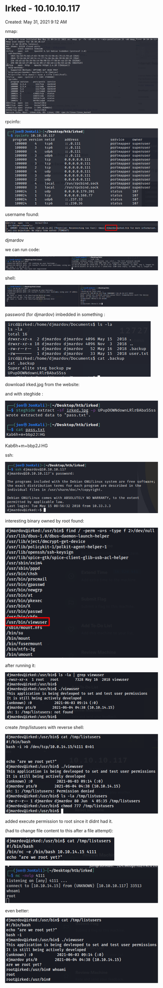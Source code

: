 # Irked - 10.10.10.117

Created: May 31, 2021 9:12 AM

nmap:

![Irked%20-%2010%2010%2010%20117%20ba34e4deceab4a8498256ffcfd802753/Untitled.png](Irked%20-%2010%2010%2010%20117%20ba34e4deceab4a8498256ffcfd802753/Untitled.png)

rpcinfo:

![Irked%20-%2010%2010%2010%20117%20ba34e4deceab4a8498256ffcfd802753/Untitled%201.png](Irked%20-%2010%2010%2010%20117%20ba34e4deceab4a8498256ffcfd802753/Untitled%201.png)

username found:

![Irked%20-%2010%2010%2010%20117%20ba34e4deceab4a8498256ffcfd802753/Untitled%202.png](Irked%20-%2010%2010%2010%20117%20ba34e4deceab4a8498256ffcfd802753/Untitled%202.png)

djmardov

we can run code:

![Irked%20-%2010%2010%2010%20117%20ba34e4deceab4a8498256ffcfd802753/Untitled%203.png](Irked%20-%2010%2010%2010%20117%20ba34e4deceab4a8498256ffcfd802753/Untitled%203.png)

shell:

![Irked%20-%2010%2010%2010%20117%20ba34e4deceab4a8498256ffcfd802753/Untitled%204.png](Irked%20-%2010%2010%2010%20117%20ba34e4deceab4a8498256ffcfd802753/Untitled%204.png)

password (for djmardov) imbedded in something : 

![Irked%20-%2010%2010%2010%20117%20ba34e4deceab4a8498256ffcfd802753/Untitled%205.png](Irked%20-%2010%2010%2010%20117%20ba34e4deceab4a8498256ffcfd802753/Untitled%205.png)

download irked.jpg from the website:

and with steghide :

![Irked%20-%2010%2010%2010%20117%20ba34e4deceab4a8498256ffcfd802753/Untitled%206.png](Irked%20-%2010%2010%2010%20117%20ba34e4deceab4a8498256ffcfd802753/Untitled%206.png)

Kab6h+m+bbp2J:HG

ssh:

![Irked%20-%2010%2010%2010%20117%20ba34e4deceab4a8498256ffcfd802753/Untitled%207.png](Irked%20-%2010%2010%2010%20117%20ba34e4deceab4a8498256ffcfd802753/Untitled%207.png)

interesting binary owned by root found:

![Irked%20-%2010%2010%2010%20117%20ba34e4deceab4a8498256ffcfd802753/Untitled%208.png](Irked%20-%2010%2010%2010%20117%20ba34e4deceab4a8498256ffcfd802753/Untitled%208.png)

after running it: 

![Irked%20-%2010%2010%2010%20117%20ba34e4deceab4a8498256ffcfd802753/Untitled%209.png](Irked%20-%2010%2010%2010%20117%20ba34e4deceab4a8498256ffcfd802753/Untitled%209.png)

create /tmp/listusers with reverse shell:

![Irked%20-%2010%2010%2010%20117%20ba34e4deceab4a8498256ffcfd802753/Untitled%2010.png](Irked%20-%2010%2010%2010%20117%20ba34e4deceab4a8498256ffcfd802753/Untitled%2010.png)

added execute permission to root since it didnt had it.

 (had to change file content to this after a file attempt):

![Irked%20-%2010%2010%2010%20117%20ba34e4deceab4a8498256ffcfd802753/Untitled%2011.png](Irked%20-%2010%2010%2010%20117%20ba34e4deceab4a8498256ffcfd802753/Untitled%2011.png)

![Irked%20-%2010%2010%2010%20117%20ba34e4deceab4a8498256ffcfd802753/Untitled%2012.png](Irked%20-%2010%2010%2010%20117%20ba34e4deceab4a8498256ffcfd802753/Untitled%2012.png)

even better:

![Irked%20-%2010%2010%2010%20117%20ba34e4deceab4a8498256ffcfd802753/Untitled%2013.png](Irked%20-%2010%2010%2010%20117%20ba34e4deceab4a8498256ffcfd802753/Untitled%2013.png)